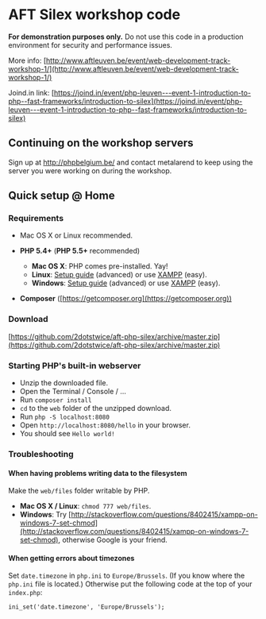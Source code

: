 # AFT Silex workshop code

**For demonstration purposes only.**
Do not use this code in a production environment for security and performance issues.

More info: [http://www.aftleuven.be/event/web-development-track-workshop-1/](http://www.aftleuven.be/event/web-development-track-workshop-1/)

Joind.in link: [https://joind.in/event/php-leuven---event-1-introduction-to-php--fast-frameworks/introduction-to-silex](https://joind.in/event/php-leuven---event-1-introduction-to-php--fast-frameworks/introduction-to-silex)

## Continuing on the workshop servers

Sign up at http://phpbelgium.be/ and contact metalarend to keep using the server you were working on during the workshop.

## Quick setup @ Home

### Requirements

* Mac OS X or Linux recommended.
* **PHP 5.4+** (**PHP 5.5+** recommended)
	* **Mac OS X**: PHP comes pre-installed. Yay!
	* **Linux**: [Setup guide](http://php.net/manual/en/install.unix.debian.php) (advanced) or use [XAMPP](https://www.apachefriends.org/index.html) (easy).
	* **Windows**: [Setup guide](http://www.sitepoint.com/how-to-install-php-on-windows/) (advanced) or use [XAMPP](https://www.apachefriends.org/index.html) (easy).

* **Composer** ([https://getcomposer.org](https://getcomposer.org))

### Download

[https://github.com/2dotstwice/aft-php-silex/archive/master.zip](https://github.com/2dotstwice/aft-php-silex/archive/master.zip)

### Starting PHP's built-in webserver

* Unzip the downloaded file.
* Open the Terminal / Console / ...
* Run `composer install`
* `cd` to the `web` folder of the unzipped download.
* Run `php -S localhost:8080`
* Open `http://localhost:8080/hello` in your browser.
* You should see `Hello world!`

### Troubleshooting

#### When having problems writing data to the filesystem

Make the `web/files` folder writable by PHP.

* **Mac OS X / Linux**: `chmod 777 web/files`.
* **Windows**: Try [http://stackoverflow.com/questions/8402415/xampp-on-windows-7-set-chmod](http://stackoverflow.com/questions/8402415/xampp-on-windows-7-set-chmod), otherwise Google is your friend.

#### When getting errors about timezones

Set `date.timezone` in `php.ini` to `Europe/Brussels`. (If you know where the `php.ini` file is located.)
Otherwise put the following code at the top of your `index.php`:

	ini_set('date.timezone', 'Europe/Brussels');
